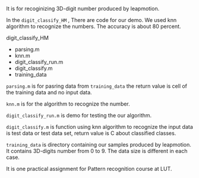 It is for recoginizing 3D-digit number produced by leapmotion.

In the `digit_classify_HM` , There are code for our demo. We used knn algorithm to recognize the numbers. The accuracy is about 80 percent.



digit_classify_HM

- parsing.m
- knn.m
- digit_classify_run.m
- digit_classify.m
- training_data



`parsing.m` is for pasring data from `training_data` the return value is cell of the training data and no input data.

`knn.m` is for the algorithm to recognize the number.

`digit_classify_run.m` is demo for testing the our algorithm.

`digit_classify.m` is function using knn algorithm to recognize the input data is test data or test data set, return value is C about classified classes.

`training_data` is directory containing our samples produced by leapmotion. It contains 3D-digits number from 0 to 9. The data size is different in each case.



It is one practical assignment for Pattern recognition course at LUT.